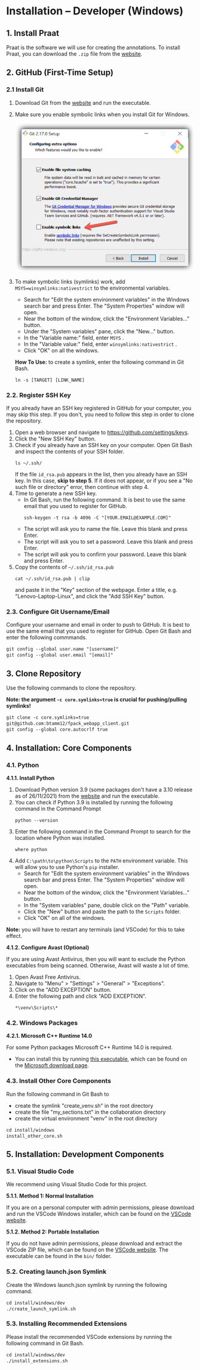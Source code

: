 # Installation – Developer (Windows)

## 1. Install Praat

Praat is the software we will use for creating the annotations. To install Praat, you
can download the `.zip` file from the
[website](https://www.fon.hum.uva.nl/praat/download_win.html).

## 2. GitHub (First-Time Setup)

### 2.1 Install Git

1. Download Git from the [website](https://git-scm.com/download/win) and run the
   executable.
2. Make sure you enable symbolic links when you install Git for Windows.
   <div style="text-align:left">
     <img src="img/git-enable-symlinks-windows.png" margin="auto" width="600"/>
   </div>
3. To make symbolic links (symlinks) work, add `MSYS=winsymlinks:nativestrict` to the
   environmental variables.
   - Search for "Edit the system environment variables" in the Windows search bar and
     press Enter. The "System Properties" window will open.
   - Near the bottom of the window, click the "Environment Variables..." button.
   - Under the "System variables" pane, click the "New..." button.
   - In the "Variable name:" field, enter `MSYS` .
   - In the "Variable value:" field, enter `winsymlinks:nativestrict` .
   - Click "OK" on all the windows.
   
   **How To Use:** to create a symlink, enter the following command in Git Bash.
   ```
   ln -s [TARGET] [LINK_NAME]
   ```

### 2.2. Register SSH Key
If you already have an SSH key registered in GitHub for your computer, you may skip
this step. If you don't, you need to follow this step in order to clone the
repository.

1. Open a web browser and navigate to https://github.com/settings/keys.
2. Click the "New SSH Key" button.
3. Check if you already have an SSH key on your computer. Open Git Bash and inspect
   the contents of your SSH folder.
   ```
   ls ~/.ssh/
   ```
   If the file `id_rsa.pub` appears in the list, then you already have an SSH key. In
   this case, **skip to step 5**. If it does not appear, or if you see a "No such
   file or directory" error, then continue with step 4.
4. Time to generate a new SSH key.
   - In Git Bash, run the following command.
     It is best to use the same email that you used to register for GitHub.
     ```
     ssh-keygen -t rsa -b 4096 -C "[YOUR.EMAIL@EXAMPLE.COM]"
     ```
   - The script will ask you to name the file. Leave this blank and press Enter.
   - The script will ask you to set a password. Leave this blank and press Enter.
   - The script will ask you to confirm your password. Leave this blank and press
     Enter.
5. Copy the contents of `~/.ssh/id_rsa.pub`
   ```
   cat ~/.ssh/id_rsa.pub | clip
   ```
   and paste it in the "Key" section of the
   webpage. Enter a title, e.g. "Lenovo-Laptop-Linux", and click the "Add SSH Key"
   button.

### 2.3. Configure Git Username/Email

Configure your username and email in order to push to GitHub. It is best to use the
same email that you used to register for GitHub. Open Git Bash and enter the
following commmands.
```
git config --global user.name "[username]"
git config --global user.email "[email]"
```

## 3. Clone Repository

Use the following commands to clone the repository.

**Note: the argument `-c core.symlinks=true` is crucial for pushing/pulling symlinks!**

```
git clone -c core.symlinks=true git@github.com:btamm12/fpack_webapp_client.git
git config --global core.autocrlf true
```

## 4. Installation: Core Components

### 4.1. Python

**4.1.1. Install Python**

1. Download Python version 3.9 (some packages don't have a 3.10 release as of
   26/11/2021) from the [website](https://www.python.org/downloads/) and run the
   executable.
2. You can check if Python 3.9 is installed by running the following command in the
   Command Prompt
   ```
   python --version
   ```
3. Enter the following command in the Command Prompt to search for the location where
   Python was installed.
   ```
   where python
   ```
4. Add `C:\path\to\python\Scripts` to the `PATH` environment variable. This will
   allow you to use Python's `pip` installer.
   - Search for "Edit the system environment variables" in the Windows search bar and
     press Enter. The "System Properties" window will open.
   - Near the bottom of the window, click the "Environment Variables..." button.
   - In the "System variables" pane, double click on the "Path" variable.
   - Click the "New" button and paste the path to the `Scripts` folder.
   - Click "OK" on all of the windows.
   
**Note:** you will have to restart any terminals (and VSCode) for this to take
effect.

**4.1.2. Configure Avast (Optional)**

If you are using Avast Antivirus, then you will want to exclude the Python
executables from being scanned. Otherwise, Avast will waste a lot of time.

1. Open Avast Free Antivirus.
2. Navigate to "Menu" > "Settings" > "General" > "Exceptions".
3. Click on the "ADD EXCEPTION" button.
4. Enter the following path and click "ADD EXCEPTION".
   ```
   *\venv\Scripts\*
   ```

### 4.2. Windows Packages

**4.2.1. Microsoft C++ Runtime 14.0**

For some Python packages Microsoft C++ Runtime 14.0 is required.

- You can install this
by running [this executable](https://aka.ms/vs/17/release/vc_redist.x64.exe), which
can be found on the [Microsoft download
page](https://docs.microsoft.com/en-us/cpp/windows/latest-supported-vc-redist?view=msvc-170).

### 4.3. Install Other Core Components

Run the following command in Git Bash to
- create the symlink "create_venv.sh" in the root directory
- create the file "my_sections.txt" in the collaboration directory
- create the virtual environment "venv" in the root directory

```
cd install/windows
install_other_core.sh
```


## 5. Installation: Development Components


### 5.1. Visual Studio Code

We recommend using Visual Studio Code for this project.

**5.1.1. Method 1: Normal Installation**

If you are on a personal computer with admin permissions, please download and
run the VSCode Windows installer, which can be found on the [VSCode
website](https://code.visualstudio.com/download).

**5.1.2. Method 2: Portable Installation**

If you do not have admin permissions, please download and extract the VSCode ZIP
file, which can be found on the [VSCode
website](https://code.visualstudio.com/download). The executable can be found in
the `bin/` folder.

### 5.2. Creating launch.json Symlink

Create the Windows launch.json symlink by running the following command.

```
cd install/windows/dev
./create_launch_symlink.sh
```

### 5.3. Installing Recommended Extensions

Please install the recommended VSCode extensions by running the following
command in Git Bash.

```
cd install/windows/dev
./install_extensions.sh
```
